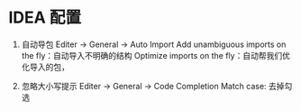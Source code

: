 # IDEA 配置

1. 自动导包
   Editer -> General -> Auto Import
   Add unambiguous imports on the fly：自动导入不明确的结构
   Optimize imports on the fly：自动帮我们优化导入的包，

2. 忽略大小写提示
   Editer -> General -> Code Completion
   Match case: 去掉勾选
